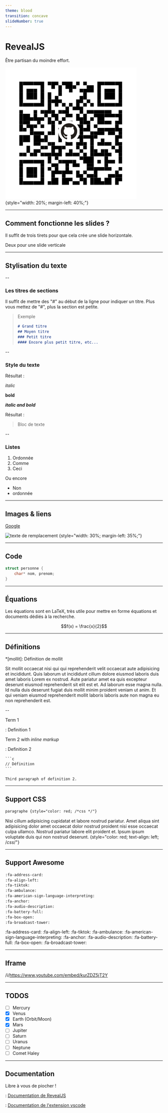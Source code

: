 ```yaml
---
theme: blood 
transition: concave
slideNumber: true
---
```


# RevealJS

Être partisan du moindre effort.

![Mon github](assets/gh.jpg) {style="width: 20%; margin-left: 40%;"}

---

## Comment fonctionne les slides ?

Il suffit de trois tirets pour que cela crée une slide horizontale.

Deux pour une slide verticale

---

## Stylisation du texte

--

### Les titres de sections

Il suffit de mettre des "#" au début de la ligne pour indiquer un titre.
Plus vous mettez de "#", plus la section est petite.
> Exemple
>
> ```md
> # Grand titre
> ## Moyen titre
> ### Petit titre
> #### Encore plus petit titre, etc...
> ```

--

### Style du texte

Résultat :

*italic*

**bold**

***italic and bold***

Résultat :

> Bloc de texte

--

### Listes

1. Ordonnée
2. Comme
3. Ceci

Ou encore

- Non
- ordonnée

---

## Images & liens

[Google](www.google.fr)

![texte de remplacement](https://www.evilznet.com/vscode-reveal/assets/images/logo-v2.png) {style="width: 30%; margin-left: 35%;"}

---

## Code

```cpp
struct personne {
    char* nom, prenom;
}
```

---

## Équations

Les équations sont en LaTeX, très utile pour mettre en forme équations et
documents dédiés à la recherche.

$$f(x) = \frac{x}{2}$$

---

## Définitions

*[mollit]: Définition de mollit

Sit mollit occaecat nisi qui qui reprehenderit velit occaecat aute adipisicing et incididunt. Quis laborum ut incididunt cillum dolore eiusmod laboris duis amet laboris Lorem ex nostrud. Aute pariatur amet ea quis excepteur deserunt eiusmod reprehenderit sit elit est et. Ad laborum esse magna nulla. Id nulla duis deserunt fugiat duis mollit minim proident veniam ut anim. Et qui veniam eiusmod reprehenderit mollit laboris laboris aute non magna eu non reprehenderit est.

--

Term 1

:   Definition 1

Term 2 with *inline markup*

:   Definition 2

    ```c
    // Définition
    ```

    Third paragraph of definition 2.

---

## Support CSS

```md
paragraphe {style="color: red; /*css */"}
```

Nisi cillum adipisicing cupidatat et labore nostrud pariatur. Amet aliqua sint adipisicing dolor amet occaecat dolor nostrud proident nisi esse occaecat culpa ullamco. Nostrud pariatur labore elit proident et. Ipsum ipsum voluptate duis qui non nostrud deserunt. {style="color: red; text-align: left; /*css*/"}

---

## Support Awesome

```md
:fa-address-card:
:fa-align-left:
:fa-tiktok:
:fa-ambulance:
:fa-american-sign-language-interpreting:
:fa-anchor:
:fa-audio-description:
:fa-battery-full:
:fa-box-open:
:fa-broadcast-tower:
```

:fa-address-card:
:fa-align-left:
:fa-tiktok:
:fa-ambulance:
:fa-american-sign-language-interpreting:
:fa-anchor:
:fa-audio-description:
:fa-battery-full:
:fa-box-open:
:fa-broadcast-tower:

---

## Iframe

/i/https://www.youtube.com/embed/kurZDZ5jT2Y

---

## TODOS

- [ ] Mercury
- [x] Venus
- [x] Earth (Orbit/Moon)
- [x] Mars
- [ ] Jupiter
- [ ] Saturn
- [ ] Uranus
- [ ] Neptune
- [ ] Comet Haley

---

## Documentation

Libre à vous de piocher !

:   [Documentation de RevealJS](https://revealjs.com/)

:   [Documentation de l'extension vscode](https://www.evilznet.com/vscode-reveal/#/README?id=why-vscode-reveal-)
